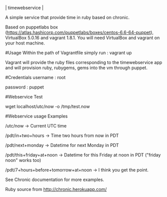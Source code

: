 | timewebservice |

A simple service that provide time in ruby based on chronic. 

Based on puppetlabs box (https://atlas.hashicorp.com/puppetlabs/boxes/centos-6.6-64-puppet), VirtualBox 5.0.16 and vagrant 1.8.1.
You will need VirtualBox and vagrant on your host machine.

#Usage
Within the path of Vagrantfile simply run : 
vagrant up

Vagrant will provide the ruby files corresponding to the timewebservice app and will provision ruby, rubygems, gems into the vm through puppet. 

#Credentials
username : root

password : puppet

#Webservice Test

wget localhost/utc/now -o /tmp/test.now

#Webservice usage 
Examples

/utc/now → Current UTC time

/pdt/in+two+hours → Time two hours from now in PDT

/pdt/next+monday → Datetime for next Monday in PDT

/pdt/this+friday+at+noon → Datetime for this Friday at noon in PDT ("friday noon" works too)

/pdt/7+hours+before+tomorrow+at+noon → I think you get the point.

See Chronic documentation for more examples.

Ruby source from http://chronic.herokuapp.com/
